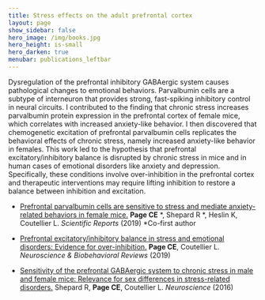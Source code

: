 ```yaml
---
title: Stress effects on the adult prefrontal cortex
layout: page
show_sidebar: false
hero_image: /img/books.jpg
hero_height: is-small
hero_darken: true
menubar: publications_leftbar
---
```


Dysregulation of the prefrontal inhibitory GABAergic system causes pathological changes to emotional behaviors. Parvalbumin cells are a subtype of interneuron that provides strong, fast-spiking inhibitory control in neural circuits. I contributed to the finding that chronic stress increases parvalbumin protein expression in the prefrontal cortex of female mice, which correlates with increased anxiety-like behavior. I then discovered that chemogenetic excitation of prefrontal parvalbumin cells replicates the behavioral effects of chronic stress, namely increased anxiety-like behavior in females. This work led to the hypothesis that prefrontal excitatory/inhibitory balance is disrupted by chronic stress in mice and in human cases of emotional disorders like anxiety and depression. Specifically, these conditions involve over-inhibition in the prefrontal cortex and therapeutic interventions may require lifting inhibition to restore a balance between inhibition and excitation.

* [Prefrontal parvalbumin cells are sensitive to stress and mediate anxiety-related behaviors in female mice.](https://pubmed.ncbi.nlm.nih.gov/31875035) **Page CE** *, Shepard R *, Heslin K, Coutellier L. _Scientific Reports_ (2019) *Co-first author

* [Prefrontal excitatory/inhibitory balance in stress and emotional disorders: Evidence for over-inhibition.](https://www.ncbi.nlm.nih.gov/pubmed/31377218) **Page CE**, Coutellier L. _Neuroscience & Biobehavioral Reviews_ (2019)

* [Sensitivity of the prefrontal GABAergic system to chronic stress in male and female mice: Relevance for sex differences in stress-related disorders.](https://www.ncbi.nlm.nih.gov/pubmed/27365172) Shepard R, **Page CE**, Coutellier L. _Neuroscience_ (2016)